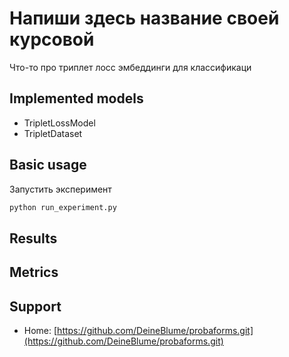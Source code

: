 # Напиши здесь название своей курсовой
Что-то про триплет лосс эмбеддинги для классификаци

## Implemented models
- TripletLossModel
- TripletDataset

## Basic usage


Запустить эксперимент
```python
python run_experiment.py
```
## Results
## Metrics

## Support

- Home: [https://github.com/DeineBlume/probaforms.git](https://github.com/DeineBlume/probaforms.git)




